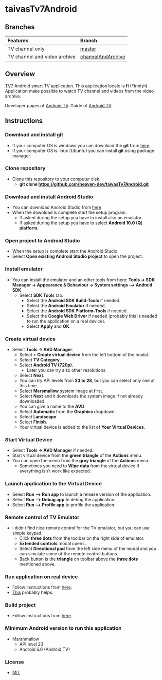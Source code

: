 # taivasTv7Android

## Branches

| Features | Branch |
| :-------------- | :-------------- |
| TV channel only | [master](https://github.com/heaven-dev/taivasTv7Android) |
| TV channel and video archive | [channelAndArchive](https://github.com/heaven-dev/taivasTv7Android/tree/channelAndArchive) |


## Overview

[TV7](https://www.tv7.fi/) Android smart TV application. This application locale is __fi__ (Finnish). Application make possible to watch TV channel and videos from the video archive.

Developer pages of [Android TV](https://developer.android.com/tv).
Guide of [Android TV](https://developer.android.com/training/tv).

## Instructions

### Download and install git
  - If your computer OS is windows you can download the __git__ from [here](https://git-scm.com/download/win).
  - If your computer OS is linux (Ubuntu) you can install __git__ using package manager.

### Clone repository
  - Clone this repository to your computer disk.
    - __git clone https://github.com/heaven-dev/taivasTv7Android.git__

### Download and install Android Studio
  - You can download Android Studio from [here](https://developer.android.com/studio).
  - When the download is complete start the setup program.
    - If asked during the setup you have to install also an emulator.
    - If asked during the setup you have to select __Android 10.0 (Q) platform__.

### Open project to Android Studio
  - When the setup is complete start the Android Studio.
  - Select __Open existing Android Studio project__ to open the project.

### Install emulator
  - You can install the emulator and an other tools from here: __Tools -> SDK Manager -> Appearance & Behaviour -> System settings --> Android SDK__
    - Select __SDK Tools__ tab.
      - Select the __Android SDK Build-Tools__ if needed.
      - Select the __Android Emulator__ if needed.
      - Select the __Android SDK Platform-Tools__ if needed.
      - Select the __Google Web Driver__ if needed (probably this is needed to run the application on a real device).
      - Select __Apply__ and __OK__.

### Create virtual device
  - Select __Tools -> AVD Manager__.
    - Select __+ Create virtual device__ from the left bottom of the modal.
    - Select __TV Category__.
    - Select __Android TV (720p)__.
      - Later you can try also other resolutions.
    - Select __Next__.
    - You can try API levels from __23 to 28__, but you can select only one at this time.
    - Select __Marsmallow__ system image at first.
    - Select __Next__ and it downloads the system image if not already downloaded.
    - You can give a name to the __AVD__.
    - Select __Automatic__ from the __Graphics__ dropdown.
    - Select __Landscape__
    - Select __Finish__.
    - Your virtual device is added to the list of __Your Virtual Devices__.

### Start Virtual Device
  - Select __Tools -> AVD Manager__ if needed.
  - Start virtual device from the __green triangle__ of the __Actions__ menu.
  - You can open the menu from the __grey triangle__ of the __Actions__ menu.
    - Sometimes you need to __Wipe data__ from the virtual device if everything isn't work like expected.

### Launch application to the Virtual Device
  - Select __Run --> Run app__ to launch a release version of the application.
  - Select __Run --> Debug app__ to debug the application.
  - Select __Run --> Profile app__ to profile the application.

### Remote control of TV Emulator
  - I didn't find nice remote control for the TV emulator, but you can use simple keypad.
    - Click __three dots__ from the toolbar on the right side of emulator.
    - __Extended controls__ modal opens.
    - Select __Directional pad__ from the left side menu of the modal and you can simulate some of the remote control buttons.
    - Back button is the __triangle__ on toolbar above the __three dots__ mentioned above.

### Run application on real device
  - Follow instructions from [here](https://developer.android.com/training/tv/start/start#run-on-a-real-device).
  - [This](https://developer.android.com/studio/run/device) probably helps.

### Build project
  - Follow instructions from [here](https://developer.android.com/studio/run#reference).

### Minimum Android version to run this application
  - Marshmallow
    - API level 23
    - Android 6.0 (Android TV)

### License
 - [MIT](https://github.com/heaven-dev/taivasTv7Android/blob/master/LICENSE.md)
